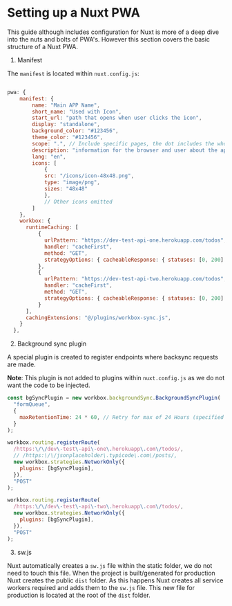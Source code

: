 # Setting up a Nuxt PWA

This guide although includes configuration for Nuxt is more of a deep dive into the nuts and bolts of PWA's. However this section covers the basic structure of a Nuxt PWA.

1. Manifest

The `manifest` is located within `nuxt.config.js`:

```js

pwa: {
    manifest: {
        name: "Main APP Name",
        short_name: "Used with Icon",
        start_url: "path that opens when user clicks the icon",
        display: "standalone",
        background_color: "#123456",
        theme_color: "#123456",
        scope: ".", // Include specific pages, the dot includes the whole app
        description: "information for the browser and user about the application",
        lang: "en",
        icons: [
            {
            src: "/icons/icon-48x48.png",
            type: "image/png",
            sizes: "48x48"
            },
            // Other icons omitted
        ]
    },
    workbox: {
      runtimeCaching: [
          {
            urlPattern: "https://dev-test-api-one.herokuapp.com/todos",
            handler: "cacheFirst",
            method: "GET",
            strategyOptions: { cacheableResponse: { statuses: [0, 200] } }
          },
          {
            urlPattern: "https://dev-test-api-two.herokuapp.com/todos",
            handler: "cacheFirst",
            method: "GET",
            strategyOptions: { cacheableResponse: { statuses: [0, 200] } }
          }
      ],
      cachingExtensions: "@/plugins/workbox-sync.js",
    }
  },
```

2. Background sync plugin

A special plugin is created to register endpoints where backsync requests are made.

**Note**: This plugin is not added to plugins within `nuxt.config.js` as we do not want the code to be injected.

```js
const bgSyncPlugin = new workbox.backgroundSync.BackgroundSyncPlugin(
  "formQueue",
  {
    maxRetentionTime: 24 * 60, // Retry for max of 24 Hours (specified in minutes)
  }
);

workbox.routing.registerRoute(
  /https:\/\/dev\-test\-api\-one\.herokuapp\.com\/todos/,
  // /https:\/\/jsonplaceholder\.typicode\.com\/posts/,
  new workbox.strategies.NetworkOnly({
    plugins: [bgSyncPlugin],
  }),
  "POST"
);

workbox.routing.registerRoute(
  /https:\/\/dev\-test\-api\-two\.herokuapp\.com\/todos/,
  new workbox.strategies.NetworkOnly({
    plugins: [bgSyncPlugin],
  }),
  "POST"
);
```

3. sw.js

Nuxt automatically creates a `sw.js` file within the static folder, we do not need to touch this file. When the project is built/generated for production Nuxt creates the public `dist` folder. As this happens Nuxt creates all service workers required and adds them to the `sw.js` file. This new file for production is located at the root of the `dist` folder.
